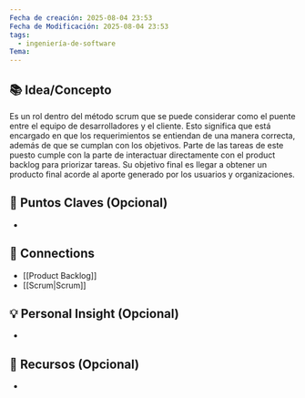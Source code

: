 ```yaml
---
Fecha de creación: 2025-08-04 23:53
Fecha de Modificación: 2025-08-04 23:53
tags:
  - ingeniería-de-software
Tema:
---
```



## 📚 Idea/Concepto 

Es un rol dentro del método scrum que se puede considerar como el puente entre el equipo de desarrolladores y el cliente. Esto significa que está encargado en que los requerimientos se entiendan de una manera correcta, además de que se cumplan con los objetivos. Parte de las tareas de este puesto cumple con la parte de interactuar directamente con el product backlog para priorizar tareas. Su objetivo final es llegar a obtener un producto final acorde al aporte generado por los usuarios y organizaciones.
## 📌 Puntos Claves (Opcional)
- 

## 🔗 Connections
- [[Product Backlog]]
- [[Scrum|Scrum]]

## 💡 Personal Insight (Opcional)
- 
## 🧾 Recursos (Opcional)
- 